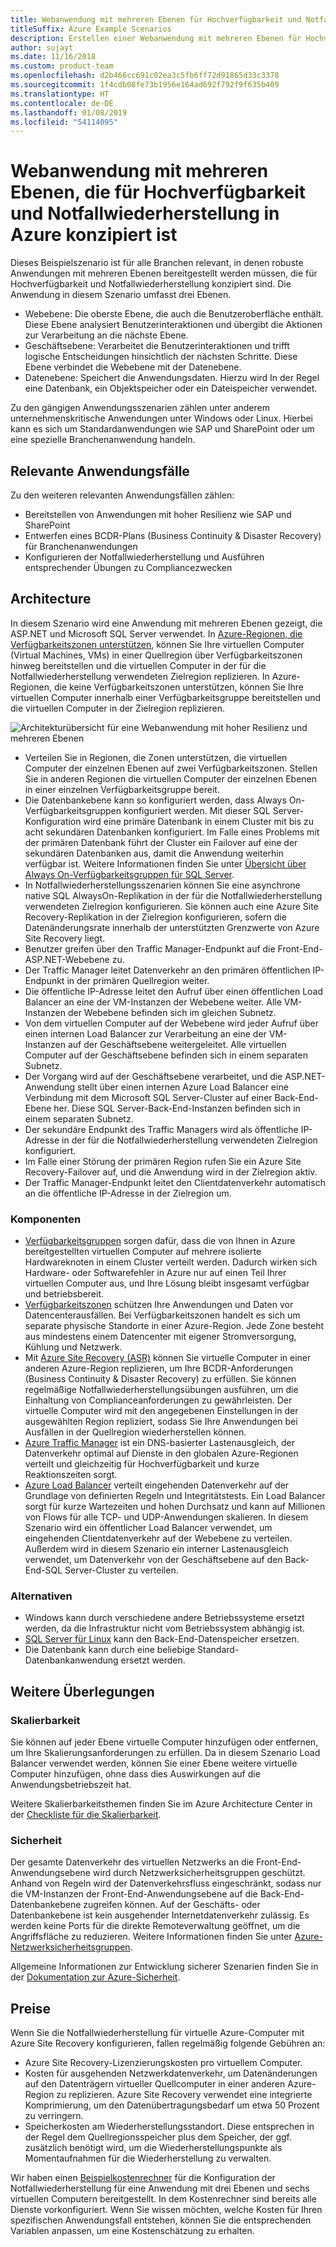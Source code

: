 ```yaml
---
title: Webanwendung mit mehreren Ebenen für Hochverfügbarkeit und Notfallwiederherstellung
titleSuffix: Azure Example Scenarios
description: Erstellen einer Webanwendung mit mehreren Ebenen für Hochverfügbarkeit und Notfallwiederherstellung in Azure mithilfe von virtuellen Azure-Computern, Verfügbarkeitsgruppen, Verfügbarkeitszonen, Azure Site Recovery und Azure Traffic Manager.
author: sujayt
ms.date: 11/16/2018
ms.custom: product-team
ms.openlocfilehash: d2b466cc691c02ea3c5fb6ff72d91865d33c3378
ms.sourcegitcommit: 1f4cdb08fe73b1956e164ad692f792f9f635b409
ms.translationtype: HT
ms.contentlocale: de-DE
ms.lasthandoff: 01/08/2019
ms.locfileid: "54114095"
---
```

# <a name="multitier-web-application-built-for-high-availability-and-disaster-recovery-on-azure"></a>Webanwendung mit mehreren Ebenen, die für Hochverfügbarkeit und Notfallwiederherstellung in Azure konzipiert ist

Dieses Beispielszenario ist für alle Branchen relevant, in denen robuste Anwendungen mit mehreren Ebenen bereitgestellt werden müssen, die für Hochverfügbarkeit und Notfallwiederherstellung konzipiert sind. Die Anwendung in diesem Szenario umfasst drei Ebenen.

- Webebene: Die oberste Ebene, die auch die Benutzeroberfläche enthält. Diese Ebene analysiert Benutzerinteraktionen und übergibt die Aktionen zur Verarbeitung an die nächste Ebene.
- Geschäftsebene: Verarbeitet die Benutzerinteraktionen und trifft logische Entscheidungen hinsichtlich der nächsten Schritte. Diese Ebene verbindet die Webebene mit der Datenebene.
- Datenebene: Speichert die Anwendungsdaten. Hierzu wird In der Regel eine Datenbank, ein Objektspeicher oder ein Dateispeicher verwendet.

Zu den gängigen Anwendungsszenarien zählen unter anderem unternehmenskritische Anwendungen unter Windows oder Linux. Hierbei kann es sich um Standardanwendungen wie SAP und SharePoint oder um eine spezielle Branchenanwendung handeln.

## <a name="relevant-use-cases"></a>Relevante Anwendungsfälle

Zu den weiteren relevanten Anwendungsfällen zählen:

- Bereitstellen von Anwendungen mit hoher Resilienz wie SAP und SharePoint
- Entwerfen eines BCDR-Plans (Business Continuity & Disaster Recovery) für Branchenanwendungen
- Konfigurieren der Notfallwiederherstellung und Ausführen entsprechender Übungen zu Compliancezwecken

## <a name="architecture"></a>Architecture

In diesem Szenario wird eine Anwendung mit mehreren Ebenen gezeigt, die ASP.NET und Microsoft SQL Server verwendet. In [Azure-Regionen, die Verfügbarkeitszonen unterstützen](/azure/availability-zones/az-overview#regions-that-support-availability-zones), können Sie Ihre virtuellen Computer (Virtual Machines, VMs) in einer Quellregion über Verfügbarkeitszonen hinweg bereitstellen und die virtuellen Computer in der für die Notfallwiederherstellung verwendeten Zielregion replizieren. In Azure-Regionen, die keine Verfügbarkeitszonen unterstützen, können Sie Ihre virtuellen Computer innerhalb einer Verfügbarkeitsgruppe bereitstellen und die virtuellen Computer in der Zielregion replizieren.

![Architekturübersicht für eine Webanwendung mit hoher Resilienz und mehreren Ebenen][architecture]

- Verteilen Sie in Regionen, die Zonen unterstützen, die virtuellen Computer der einzelnen Ebenen auf zwei Verfügbarkeitszonen. Stellen Sie in anderen Regionen die virtuellen Computer der einzelnen Ebenen in einer einzelnen Verfügbarkeitsgruppe bereit.
- Die Datenbankebene kann so konfiguriert werden, dass Always On-Verfügbarkeitsgruppen konfiguriert werden. Mit dieser SQL Server-Konfiguration wird eine primäre Datenbank in einem Cluster mit bis zu acht sekundären Datenbanken konfiguriert. Im Falle eines Problems mit der primären Datenbank führt der Cluster ein Failover auf eine der sekundären Datenbanken aus, damit die Anwendung weiterhin verfügbar ist. Weitere Informationen finden Sie unter [Übersicht über Always On-Verfügbarkeitsgruppen für SQL Server][docs-sql-always-on].
- In Notfallwiederherstellungsszenarien können Sie eine asynchrone native SQL AlwaysOn-Replikation in der für die Notfallwiederherstellung verwendeten Zielregion konfigurieren. Sie können auch eine Azure Site Recovery-Replikation in der Zielregion konfigurieren, sofern die Datenänderungsrate innerhalb der unterstützten Grenzwerte von Azure Site Recovery liegt.
- Benutzer greifen über den Traffic Manager-Endpunkt auf die Front-End-ASP.NET-Webebene zu.
- Der Traffic Manager leitet Datenverkehr an den primären öffentlichen IP-Endpunkt in der primären Quellregion weiter.
- Die öffentliche IP-Adresse leitet den Aufruf über einen öffentlichen Load Balancer an eine der VM-Instanzen der Webebene weiter. Alle VM-Instanzen der Webebene befinden sich im gleichen Subnetz.
- Von dem virtuellen Computer auf der Webebene wird jeder Aufruf über einen internen Load Balancer zur Verarbeitung an eine der VM-Instanzen auf der Geschäftsebene weitergeleitet. Alle virtuellen Computer auf der Geschäftsebene befinden sich in einem separaten Subnetz.
- Der Vorgang wird auf der Geschäftsebene verarbeitet, und die ASP.NET-Anwendung stellt über einen internen Azure Load Balancer eine Verbindung mit dem Microsoft SQL Server-Cluster auf einer Back-End-Ebene her. Diese SQL Server-Back-End-Instanzen befinden sich in einem separaten Subnetz.
- Der sekundäre Endpunkt des Traffic Managers wird als öffentliche IP-Adresse in der für die Notfallwiederherstellung verwendeten Zielregion konfiguriert.
- Im Falle einer Störung der primären Region rufen Sie ein Azure Site Recovery-Failover auf, und die Anwendung wird in der Zielregion aktiv.
- Der Traffic Manager-Endpunkt leitet den Clientdatenverkehr automatisch an die öffentliche IP-Adresse in der Zielregion um.

### <a name="components"></a>Komponenten

- [Verfügbarkeitsgruppen][docs-availability-sets] sorgen dafür, dass die von Ihnen in Azure bereitgestellten virtuellen Computer auf mehrere isolierte Hardwareknoten in einem Cluster verteilt werden. Dadurch wirken sich Hardware- oder Softwarefehler in Azure nur auf einen Teil Ihrer virtuellen Computer aus, und Ihre Lösung bleibt insgesamt verfügbar und betriebsbereit.
- [Verfügbarkeitszonen][docs-availability-zones] schützen Ihre Anwendungen und Daten vor Datencenterausfällen. Bei Verfügbarkeitszonen handelt es sich um separate physische Standorte in einer Azure-Region. Jede Zone besteht aus mindestens einem Datencenter mit eigener Stromversorgung, Kühlung und Netzwerk.
- Mit [Azure Site Recovery (ASR)][docs-azure-site-recovery] können Sie virtuelle Computer in einer anderen Azure-Region replizieren, um Ihre BCDR-Anforderungen (Business Continuity & Disaster Recovery) zu erfüllen. Sie können regelmäßige Notfallwiederherstellungsübungen ausführen, um die Einhaltung von Complianceanforderungen zu gewährleisten. Der virtuelle Computer wird mit den angegebenen Einstellungen in der ausgewählten Region repliziert, sodass Sie Ihre Anwendungen bei Ausfällen in der Quellregion wiederherstellen können.
- [Azure Traffic Manager][docs-traffic-manager] ist ein DNS-basierter Lastenausgleich, der Datenverkehr optimal auf Dienste in den globalen Azure-Regionen verteilt und gleichzeitig für Hochverfügbarkeit und kurze Reaktionszeiten sorgt.
- [Azure Load Balancer][docs-load-balancer] verteilt eingehenden Datenverkehr auf der Grundlage von definierten Regeln und Integritätstests. Ein Load Balancer sorgt für kurze Wartezeiten und hohen Durchsatz und kann auf Millionen von Flows für alle TCP- und UDP-Anwendungen skalieren. In diesem Szenario wird ein öffentlicher Load Balancer verwendet, um eingehenden Clientdatenverkehr auf der Webebene zu verteilen. Außerdem wird in diesem Szenario ein interner Lastenausgleich verwendet, um Datenverkehr von der Geschäftsebene auf den Back-End-SQL Server-Cluster zu verteilen.

### <a name="alternatives"></a>Alternativen

- Windows kann durch verschiedene andere Betriebssysteme ersetzt werden, da die Infrastruktur nicht vom Betriebssystem abhängig ist.
- [SQL Server für Linux][docs-sql-server-linux] kann den Back-End-Datenspeicher ersetzen.
- Die Datenbank kann durch eine beliebige Standard-Datenbankanwendung ersetzt werden.

## <a name="other-considerations"></a>Weitere Überlegungen

### <a name="scalability"></a>Skalierbarkeit

Sie können auf jeder Ebene virtuelle Computer hinzufügen oder entfernen, um Ihre Skalierungsanforderungen zu erfüllen. Da in diesem Szenario Load Balancer verwendet werden, können Sie einer Ebene weitere virtuelle Computer hinzufügen, ohne dass dies Auswirkungen auf die Anwendungsbetriebszeit hat.

Weitere Skalierbarkeitsthemen finden Sie im Azure Architecture Center in der [Checkliste für die Skalierbarkeit][scalability].

### <a name="security"></a>Sicherheit

Der gesamte Datenverkehr des virtuellen Netzwerks an die Front-End-Anwendungsebene wird durch Netzwerksicherheitsgruppen geschützt. Anhand von Regeln wird der Datenverkehrsfluss eingeschränkt, sodass nur die VM-Instanzen der Front-End-Anwendungsebene auf die Back-End-Datenbankebene zugreifen können. Auf der Geschäfts- oder Datenbankebene ist kein ausgehender Internetdatenverkehr zulässig. Es werden keine Ports für die direkte Remoteverwaltung geöffnet, um die Angriffsfläche zu reduzieren. Weitere Informationen finden Sie unter [Azure-Netzwerksicherheitsgruppen][docs-nsg].

Allgemeine Informationen zur Entwicklung sicherer Szenarien finden Sie in der [Dokumentation zur Azure-Sicherheit][security].

## <a name="pricing"></a>Preise

Wenn Sie die Notfallwiederherstellung für virtuelle Azure-Computer mit Azure Site Recovery konfigurieren, fallen regelmäßig folgende Gebühren an:

- Azure Site Recovery-Lizenzierungskosten pro virtuellem Computer.
- Kosten für ausgehenden Netzwerkdatenverkehr, um Datenänderungen auf den Datenträgern virtueller Quellcomputer in einer anderen Azure-Region zu replizieren. Azure Site Recovery verwendet eine integrierte Komprimierung, um den Datenübertragungsbedarf um etwa 50 Prozent zu verringern.
- Speicherkosten am Wiederherstellungsstandort. Diese entsprechen in der Regel dem Quellregionsspeicher plus dem Speicher, der ggf. zusätzlich benötigt wird, um die Wiederherstellungspunkte als Momentaufnahmen für die Wiederherstellung zu verwalten.

Wir haben einen [Beispielkostenrechner][calculator] für die Konfiguration der Notfallwiederherstellung für eine Anwendung mit drei Ebenen und sechs virtuellen Computern bereitgestellt. In dem Kostenrechner sind bereits alle Dienste vorkonfiguriert. Wenn Sie wissen möchten, welche Kosten für Ihren spezifischen Anwendungsfall entstehen, können Sie die entsprechenden Variablen anpassen, um eine Kostenschätzung zu erhalten.

<!-- links -->
[architecture]: ./media/arhitecture-disaster-recovery-multi-tier-app.png
[autoscaling]: /azure/architecture/best-practices/auto-scaling
[availability]: ../../checklist/availability.md
[resiliency]: /azure/architecture/resiliency/
[security]: /azure/security/
[scalability]: /azure/architecture/checklist/scalability
[docs-availability-zones]: /azure/availability-zones/az-overview
[docs-load-balancer]: /azure/load-balancer/load-balancer-overview
[docs-nsg]: /azure/virtual-network/security-overview
[docs-vmss]: /azure/virtual-machine-scale-sets/overview
[docs-sql-always-on]: /sql/database-engine/availability-groups/windows/overview-of-always-on-availability-groups-sql-server
[docs-vmss-autoscale]: /azure/virtual-machine-scale-sets/virtual-machine-scale-sets-autoscale-overview
[docs-vnet]: /azure/virtual-network/virtual-networks-overview
[docs-sql-server-linux]: /sql/linux/sql-server-linux-overview?view=sql-server-linux-2017
[docs-traffic-manager]: /azure/traffic-manager/
[docs-azure-site-recovery]: /azure/site-recovery/azure-to-azure-quickstart/
[docs-availability-sets]: /azure/virtual-machines/windows/manage-availability/
[calculator]: https://azure.com/e/6835332265044d6d931d68c917979e6d/
